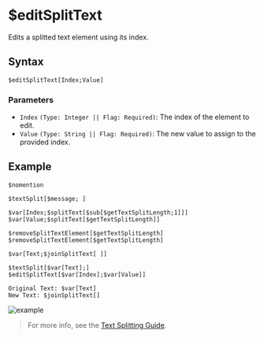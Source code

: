 # $editSplitText
Edits a splitted text element using its index.

## Syntax
```
$editSplitText[Index;Value]
```

### Parameters
- `Index` `(Type: Integer || Flag: Required)`: The index of the element to edit.
- `Value` `(Type: String || Flag: Required)`: The new value to assign to the provided index.

## Example
```
$nomention

$textSplit[$message; ]

$var[Index;$splitText[$sub[$getTextSplitLength;1]]]
$var[Value;$splitText[$getTextSplitLength]]

$removeSplitTextElement[$getTextSplitLength]
$removeSplitTextElement[$getTextSplitLength]

$var[Text;$joinSplitText[ ]]

$textSplit[$var[Text];]
$editSplitText[$var[Index];$var[Value]]

Original Text: $var[Text]
New Text: $joinSplitText[]
```
![example](https://user-images.githubusercontent.com/95774950/202880969-9ce5041a-cc6c-4bd2-a275-76e9d80be5b5.png)

> For more info, see the [Text Splitting Guide](../guides/general/textSplitting.md).
